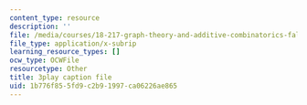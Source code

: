 ```yaml
---
content_type: resource
description: ''
file: /media/courses/18-217-graph-theory-and-additive-combinatorics-fall-2019/1b776f855fd9c2b91997ca06226ae865_nCWwhF0TkVI.srt
file_type: application/x-subrip
learning_resource_types: []
ocw_type: OCWFile
resourcetype: Other
title: 3play caption file
uid: 1b776f85-5fd9-c2b9-1997-ca06226ae865
---
```


